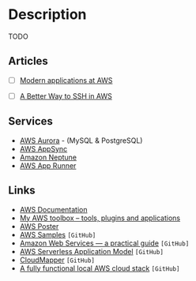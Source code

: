 # Description

TODO


## Articles

- [ ] [Modern applications at AWS](https://www.allthingsdistributed.com/2019/08/modern-applications-at-aws.html)
- [ ] [A Better Way to SSH in AWS](https://nullsweep.com/a-better-way-to-ssh-in-aws/)


## Services

- [AWS Aurora](https://aws.amazon.com/rds/aurora/) - (MySQL & PostgreSQL)
- [AWS AppSync](https://aws.amazon.com/appsync/)
- [Amazon Neptune](https://aws.amazon.com/neptune/)
- [AWS App Runner](https://aws.amazon.com/apprunner/)


## Links

- [AWS Documentation](https://docs.aws.amazon.com/)
- [My AWS toolbox – tools, plugins and applications](https://betterdev.blog/my-aws-toolbox/)
- [AWS Poster](https://moca.computingarchitectures.com/en/~hello-world/)
- [AWS Samples](https://github.com/aws-samples) `[GitHub]`
- [Amazon Web Services — a practical guide](https://github.com/open-guides/og-aws) `[GitHub]`
- [AWS Serverless Application Model](https://github.com/aws/serverless-application-model) `[GitHub]`
- [CloudMapper](https://github.com/duo-labs/cloudmapper) `[GitHub]`
- [A fully functional local AWS cloud stack](https://github.com/localstack/localstack) `[GitHub]`
